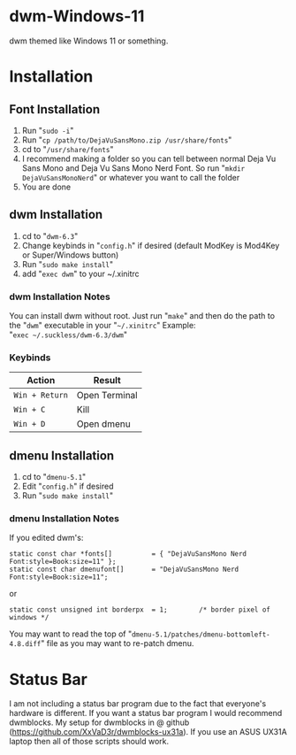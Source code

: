 # dwm-Windows-11
dwm themed like Windows 11 or something.

# Installation

## Font Installation
1. Run "`sudo -i`"
2. Run "`cp /path/to/DejaVuSansMono.zip /usr/share/fonts`"
3. cd to "`/usr/share/fonts`"
4. I recommend making a folder so you can tell between normal Deja Vu Sans Mono and Deja Vu Sans Mono Nerd Font. So run "`mkdir DejaVuSansMonoNerd`" or whatever you want to call the folder
5. You are done

## dwm Installation
1. cd to "`dwm-6.3`"
2. Change keybinds in "`config.h`" if desired (default ModKey is Mod4Key or Super/Windows button)
3. Run "`sudo make install`"
4. add "`exec dwm`" to your ~/.xinitrc

### dwm Installation Notes
You can install dwm without root. Just run "`make`" and then do the path to the "`dwm`" executable in your "`~/.xinitrc`" Example:\
"`exec ~/.suckless/dwm-6.3/dwm`"

### Keybinds
|Action         | Result        |
|---------------|---------------|
|`Win + Return` | Open Terminal |
|`Win + C`      | Kill          |
|`Win + D`      | Open dmenu    |

## dmenu Installation
1. cd to "`dmenu-5.1`"
2. Edit "`config.h`" if desired
3. Run "`sudo make install`"

### dmenu Installation Notes
If you edited dwm's:
````
static const char *fonts[]          = { "DejaVuSansMono Nerd Font:style=Book:size=11" };
static const char dmenufont[]       = "DejaVuSansMono Nerd Font:style=Book:size=11";
````
or
````
static const unsigned int borderpx  = 1;        /* border pixel of windows */
````
You may want to read the top of "`dmenu-5.1/patches/dmenu-bottomleft-4.8.diff`" file as you may want to re-patch dmenu.

# Status Bar
I am not including a status bar program due to the fact that everyone's hardware is different. If you want a status bar program I would recommend dwmblocks. My setup for dwmblocks in @ github (https://github.com/XxVaD3r/dwmblocks-ux31a). If you use an ASUS UX31A laptop then all of those scripts should work.
